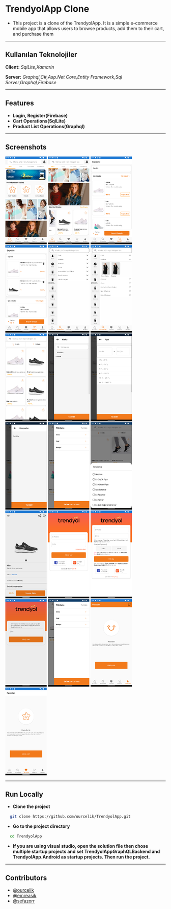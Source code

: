 # TrendyolApp Clone

- This project is a clone of the TrendyolApp. It is a simple e-commerce mobile app that allows users to browse products, add them to their cart, and purchase them

----------

## Kullanılan Teknolojiler

**Client:** *SqlLite,Xamarin*

**Server:** *Graphql,C#,Asp.Net Core,Entity Framework,Sql Server,Graphql,Firebase*

----------

## Features

- **Login, Register(Firebase)**
- **Cart Operations(SqlLite)**
- **Product List Operations(Graphql)**

----------

## Screenshots

<img src="./Screenshots/HomePage.png" alt="allItems" width="130"/>
<img src="./Screenshots/HomePage_2.png" alt="allItems" width="130"/>
<img src="./Screenshots/CartPageBlank.png" alt="allItems" width="130"/>
<img src="./Screenshots/CartPage.png" alt="allItems" width="130"/>
<img src="./Screenshots/CategoryPage.png" alt="allItems" width="130"/>
<img src="./Screenshots/CategoryPage_2.png" alt="allItems" width="130"/>
<img src="./Screenshots/ProductListPage.png" alt="allItems" width="130"/>
<img src="./Screenshots/FilterPopup_2.png" alt="allItems" width="130"/>
<img src="./Screenshots/FilterPopup_3.png" alt="allItems" width="130"/>
<img src="./Screenshots/FilterPopup_4.png" alt="allItems" width="130"/>
<img src="./Screenshots/FilterPopup_5.png" alt="allItems" width="130"/>
<img src="./Screenshots/OrderPopup.png" alt="allItems" width="130"/>
<img src="./Screenshots/ProductDetailPage.png" alt="allItems" width="130"/>
<img src="./Screenshots/LoginPage.png" alt="allItems" width="130"/>
<img src="./Screenshots/RegisterPage.png" alt="allItems" width="130"/>
<img src="./Screenshots/ForgetPasswordPage.png" alt="allItems" width="130"/>
<img src="./Screenshots/FilterPopup.png" alt="allItems" width="130"/>
<img src="./Screenshots/AccountNotLogin.png" alt="allItems" width="130"/>
<img src="./Screenshots/FavNotLogin.png" alt="allItems" width="130"/>

----------

## Run Locally

- **Clone the project**

```bash
  git clone https://github.com/ourcelik/TrendyolApp.git
```

- **Go to the project directory**

```bash
  cd TrendyolApp
```

- **If you are using visual studio, open the solution file then chose multiple startup projects and set TrendyolAppGraphQLBackend and TrendyolApp.Android as startup projects. Then run the project.**

----------

## Contributors

- [@ourcelik](https://www.github.com/ourcelik)
- [@emreasik](https://www.github.com/emreasik)
- [@sefazorr](https://www.github.com/sefazorr)
